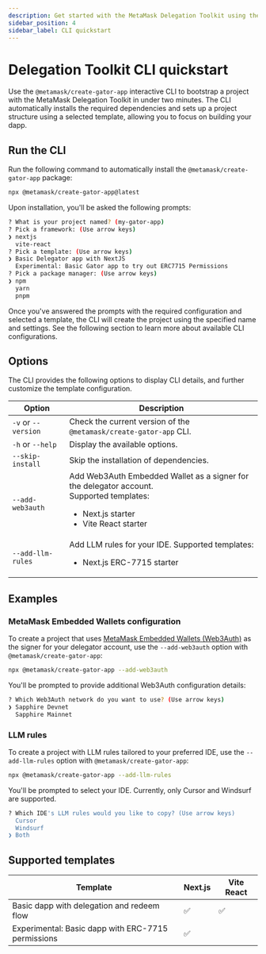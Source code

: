 ```yaml
---
description: Get started with the MetaMask Delegation Toolkit using the `@metamask/create-gator-app` CLI.
sidebar_position: 4
sidebar_label: CLI quickstart
---
```


# Delegation Toolkit CLI quickstart

Use the `@metamask/create-gator-app` interactive CLI to bootstrap a project with the MetaMask Delegation Toolkit in under two minutes. 
The CLI automatically installs the required dependencies and sets up a project structure using a selected template,
allowing you to focus on building your dapp.

## Run the CLI

Run the following command to automatically install the `@metamask/create-gator-app` package:

```bash
npx @metamask/create-gator-app@latest
```

Upon installation, you'll be asked the following prompts:

```bash
? What is your project named? (my-gator-app)
? Pick a framework: (Use arrow keys) 
❯ nextjs
  vite-react
? Pick a template: (Use arrow keys)
❯ Basic Delegator app with NextJS 
  Experimental: Basic Gator app to try out ERC7715 Permissions
? Pick a package manager: (Use arrow keys)
❯ npm 
  yarn 
  pnpm 
```

Once you've answered the prompts with the required configuration and selected a template, the CLI will create the project using the specified name and settings.
See the following section to learn more about available CLI configurations. 

## Options

The CLI provides the following options to display CLI details, and further customize the template configuration.

| Option              | Description                                                                                                                                                 |
|---------------------|-------------------------------------------------------------------------------------------------------------------------------------------------------------|
| `-v` or `--version` | Check the current version of the `@metamask/create-gator-app` CLI.                                                                                                    |
| `-h` or `--help`    | Display the available options.                                                                                                                              |
| `--skip-install`    | Skip the installation of dependencies.                                                                                                                      |
| `--add-web3auth`    | Add Web3Auth Embedded Wallet as a signer for the delegator account. <br/>Supported templates: <ul><li>Next.js starter</li><li> Vite React starter</li></ul> |
| `--add-llm-rules`   | Add LLM rules for your IDE. Supported templates: <ul><li>Next.js ERC-7715 starter</li></ul>                                                                 |

## Examples

### MetaMask Embedded Wallets configuration

To create a project that uses [MetaMask Embedded Wallets (Web3Auth)](/embedded-wallets) as the signer for your delegator account, use the `--add-web3auth` option with `@metamask/create-gator-app`:

```bash
npx @metamask/create-gator-app --add-web3auth
```

You'll be prompted to provide additional Web3Auth configuration details:

```bash
? Which Web3Auth network do you want to use? (Use arrow keys)
❯ Sapphire Devnet 
  Sapphire Mainnet 
```

### LLM rules

To create a project with LLM rules tailored to your preferred IDE, use the `--add-llm-rules` option with `@metamask/create-gator-app`:

```bash
npx @metamask/create-gator-app --add-llm-rules
```

You'll be prompted to select your IDE.
Currently, only Cursor and Windsurf are supported.

```bash
? Which IDE's LLM rules would you like to copy? (Use arrow keys)
  Cursor 
  Windsurf 
❯ Both 
```

## Supported templates

| Template                                           | Next.js | Vite React |
|----------------------------------------------------|---------|------------|
| Basic dapp with delegation and redeem flow         | ✅       | ✅          |
| Experimental: Basic dapp with ERC-7715 permissions | ✅       |            | 
